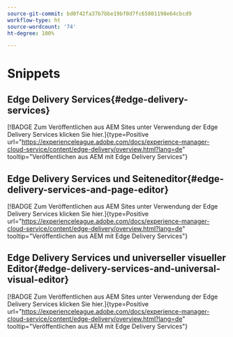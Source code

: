 ```yaml
---
source-git-commit: bd0f42fa37b7bbe19bf0d7fc65801198e64cbcd9
workflow-type: ht
source-wordcount: '74'
ht-degree: 100%

---
```

# Snippets

## Edge Delivery Services{#edge-delivery-services}

[!BADGE Zum Veröffentlichen aus AEM Sites unter Verwendung der Edge Delivery Services klicken Sie hier.]{type=Positive url="https://experienceleague.adobe.com/docs/experience-manager-cloud-service/content/edge-delivery/overview.html?lang=de" tooltip="Veröffentlichen aus AEM mit Edge Delivery Services"}

## Edge Delivery Services und Seiteneditor{#edge-delivery-services-and-page-editor}

[!BADGE Zum Veröffentlichen aus AEM Sites unter Verwendung der Edge Delivery Services klicken Sie hier.]{type=Positive url="https://experienceleague.adobe.com/docs/experience-manager-cloud-service/content/edge-delivery/overview.html?lang=de" tooltip="Veröffentlichen aus AEM mit Edge Delivery Services"}

## Edge Delivery Services und universeller visueller Editor{#edge-delivery-services-and-universal-visual-editor}

[!BADGE Zum Veröffentlichen aus AEM Sites unter Verwendung der Edge Delivery Services klicken Sie hier.]{type=Positive url="https://experienceleague.adobe.com/docs/experience-manager-cloud-service/content/edge-delivery/overview.html?lang=de" tooltip="Veröffentlichen aus AEM mit Edge Delivery Services"}
